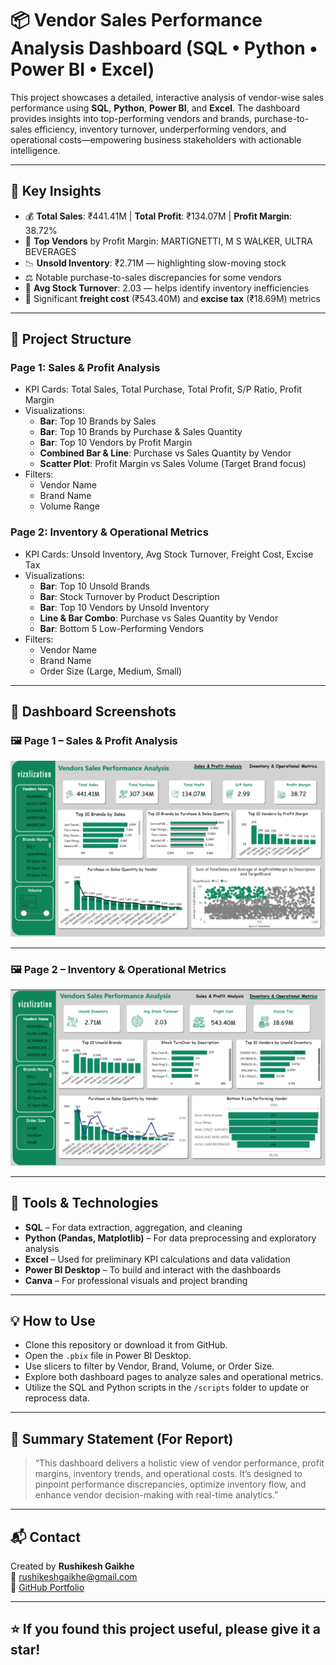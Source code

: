 # 📦 Vendor Sales Performance Analysis Dashboard (SQL • Python • Power BI • Excel)

This project showcases a detailed, interactive analysis of vendor-wise sales performance using **SQL**, **Python**, **Power BI**, and **Excel**. The dashboard provides insights into top-performing vendors and brands, purchase-to-sales efficiency, inventory turnover, underperforming vendors, and operational costs—empowering business stakeholders with actionable intelligence.

---

## 🧠 Key Insights

- 💰 **Total Sales**: ₹441.41M | **Total Profit**: ₹134.07M | **Profit Margin**: 38.72%
- 🥇 **Top Vendors** by Profit Margin: MARTIGNETTI, M S WALKER, ULTRA BEVERAGES
- 📉 **Unsold Inventory**: ₹2.71M — highlighting slow-moving stock
- ⚖️ Notable purchase-to-sales discrepancies for some vendors
- 🧮 **Avg Stock Turnover**: 2.03 — helps identify inventory inefficiencies
- 🛒 Significant **freight cost** (₹543.40M) and **excise tax** (₹18.69M) metrics

---

## 📁 Project Structure

### Page 1: **Sales & Profit Analysis**
- KPI Cards: Total Sales, Total Purchase, Total Profit, S/P Ratio, Profit Margin
- Visualizations:
  - **Bar**: Top 10 Brands by Sales
  - **Bar**: Top 10 Brands by Purchase & Sales Quantity
  - **Bar**: Top 10 Vendors by Profit Margin
  - **Combined Bar & Line**: Purchase vs Sales Quantity by Vendor
  - **Scatter Plot**: Profit Margin vs Sales Volume (Target Brand focus)
- Filters:
  - Vendor Name
  - Brand Name
  - Volume Range

### Page 2: **Inventory & Operational Metrics**
- KPI Cards: Unsold Inventory, Avg Stock Turnover, Freight Cost, Excise Tax
- Visualizations:
  - **Bar**: Top 10 Unsold Brands
  - **Bar**: Stock Turnover by Product Description
  - **Bar**: Top 10 Vendors by Unsold Inventory
  - **Line & Bar Combo**: Purchase vs Sales Quantity by Vendor
  - **Bar**: Bottom 5 Low-Performing Vendors
- Filters:
  - Vendor Name
  - Brand Name
  - Order Size (Large, Medium, Small)

---

## 📸 Dashboard Screenshots

### 🖼️ Page 1 – Sales & Profit Analysis
![Page 1 – Sales & Profit Analysis](https://raw.githubusercontent.com/rushikesh092002/Vendor-Sales-Performance-Analysis/d470fbf57f137b132524419f7d9d477ca7e44253/Screenshots/Page%201.png)

---

### 🖼️ Page 2 – Inventory & Operational Metrics
![Page 2 – Inventory & Operational Metrics](https://raw.githubusercontent.com/rushikesh092002/Vendor-Sales-Performance-Analysis/d470fbf57f137b132524419f7d9d477ca7e44253/Screenshots/Page%202.png)

---

## 🧰 Tools & Technologies

- **SQL** – For data extraction, aggregation, and cleaning
- **Python (Pandas, Matplotlib)** – For data preprocessing and exploratory analysis
- **Excel** – Used for preliminary KPI calculations and data validation
- **Power BI Desktop** – To build and interact with the dashboards
- **Canva** – For professional visuals and project branding

---

## 💡 How to Use

- Clone this repository or download it from GitHub.
- Open the `.pbix` file in Power BI Desktop.
- Use slicers to filter by Vendor, Brand, Volume, or Order Size.
- Explore both dashboard pages to analyze sales and operational metrics.
- Utilize the SQL and Python scripts in the `/scripts` folder to update or reprocess data.

---

## 📌 Summary Statement (For Report)

> “This dashboard delivers a holistic view of vendor performance, profit margins, inventory trends, and operational costs. It’s designed to pinpoint performance discrepancies, optimize inventory flow, and enhance vendor decision-making with real-time analytics.”

---

## 📬 Contact

Created by **Rushikesh Gaikhe**  
📧 [rushikeshgaikhe@gmail.com](mailto:rushikeshgaikhe@gmail.com)  
🔗 [GitHub Portfolio](https://github.com/rushikesh092002)

---

## ⭐️ If you found this project useful, please give it a star!
